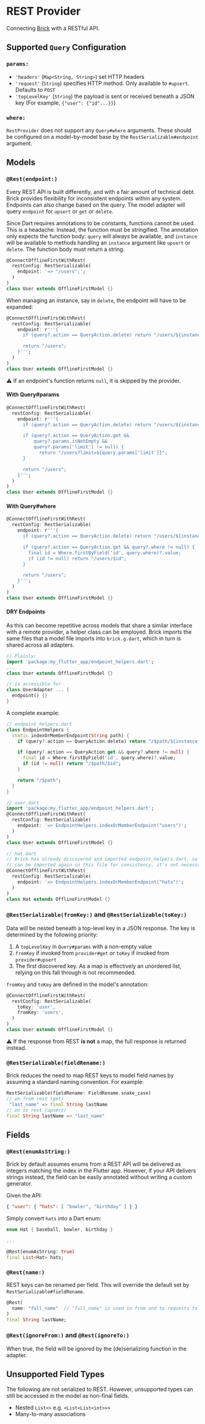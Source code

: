 # REST Provider

Connecting [Brick](https://github.com/greenbits/brick) with a RESTful API.

## Supported `Query` Configuration

### `params:`

* `'headers'` (`Map<String, String>`) set HTTP headers
* `'request'` (`String`) specifies HTTP method. Only available to `#upsert`. Defaults to `POST`
* `'topLevelKey'` (`String`) the payload is sent or received beneath a JSON key (For example, `{"user": {"id"...}}`)

### `where:`

`RestProvider` does not support any `Query#where` arguments. These should be configured on a model-by-model base by the `RestSerializable#endpoint` argument.

## Models

### `@Rest(endpoint:)`

Every REST API is built differently, and with a fair amount of technical debt. Brick provides flexibility for inconsistent endpoints within any system. Endpoints can also change based on the query. The model adapter will query `endpoint` for `upsert` or `get` or `delete`.

Since Dart requires annotations to be constants, functions cannot be used. This is a headache. Instead, the function must be stringified. The annotation only expects the function body: `query` will always be available, and `instance` will be available to methods handling an `instance` argument like `upsert` or `delete`. The function body must return a string.

```dart
@ConnectOfflineFirstWithRest(
  restConfig: RestSerializable(
    endpoint: '=> "/users";';
  )
)
class User extends OfflineFirstModel {}
```

When managing an instance, say in `delete`, the endpoint will have to be expanded:

```dart
@ConnectOfflineFirstWithRest(
  restConfig: RestSerializable(
    endpoint: r'''{
      if (query?.action == QueryAction.delete) return "/users/${instance.id}";

      return "/users";
    }''';
  )
)
class User extends OfflineFirstModel {}
```

:warning: If an endpoint's function returns `null`, it is skipped by the provider.

#### With Query#params

```dart
@ConnectOfflineFirstWithRest(
  restConfig: RestSerializable(
    endpoint: r'''{
      if (query?.action == QueryAction.delete) return "/users/${instance.id}";

      if (query?.action == QueryAction.get &&
          query?.params.isNotEmpty &&
          query?.params['limit'] != null) {
            return "/users?limit=${query.params['limit']}";
      }

      return "/users";
    }''';
  )
)
class User extends OfflineFirstModel {}
```

#### With Query#where

```dart
@ConnectOfflineFirstWithRest(
  restConfig: RestSerializable(
    endpoint: r'''{
      if (query?.action == QueryAction.delete) return "/users/${instance.id}";

      if (query?.action == QueryAction.get && query?.where != null) {
        final id = Where.firstByField('id', query.where)?.value;
        if (id != null) return "/users/$id";
      }

      return "/users";
    }''';
  )
)
class User extends OfflineFirstModel {}
```

#### DRY Endpoints

As this can become repetitive across models that share a similar interface with a remote provider, a helper class can be employed. Brick imports the same files that a model file imports into `brick.g.dart`, which in turn is shared across all adapters.

```dart
// Plainly:
import 'package:my_flutter_app/endpoint_helpers.dart';
...
class User extends OfflineFirstModel {}

// is accessible for
class UserAdapter ... {
  endpoint() {}
}
```

A complete example:

```dart
// endpoint_helpers.dart
class EndpointHelpers {
  static indexOrMemberEndpoint(String path) {
    if (query?.action == QueryAction.delete) return "/$path/${instance.id}";

    if (query?.action == QueryAction.get && query?.where != null) {
      final id = Where.firstByField('id', query.where)?.value;
      if (id != null) return "/$path/$id";
    }

    return "/$path";
  }
}

// user.dart
import 'package:my_flutter_app/endpoint_helpers.dart';
@ConnectOfflineFirstWithRest(
  restConfig: RestSerializable(
    endpoint: '=> EndpointHelpers.indexOrMemberEndpoint("users")';
  )
)
class User extends OfflineFirstModel {}

// hat.dart
// Brick has already discovered and imported endpoint_helpers.dart, so while it
// can be imported again in this file for consistency, it's not necessary
@ConnectOfflineFirstWithRest(
  restConfig: RestSerializable(
    endpoint: '=> EndpointHelpers.indexOrMemberEndpoint("hats")';
  )
)
class Hat extends OfflineFirstModel {}
```

### `@RestSerializable(fromKey:)` and `@RestSerializable(toKey:)`

Data will be nested beneath a top-level key in a JSON response. The key is determined by the following priority:

1) A `topLevelKey` in `Query#params` with a non-empty value
1) `fromKey` if invoked from `provider#get` or `toKey` if invoked from `provider#upsert`
1) The first discovered key. As a map is effectively an unordered list, relying on this fall through is not recommended.

`fromKey` and `toKey` are defined in the model's annotation:

```dart
@ConnectOfflineFirstWithRest(
  restConfig: RestSerializable(
    toKey: 'user',
    fromKey: 'users',
  )
)
class User extends OfflineFirstModel {}
```

:warning: If the response from REST **is not** a map, the full response is returned instead.

### `@RestSerializable(fieldRename:)`

Brick reduces the need to map REST keys to model field names by assuming a standard naming convention. For example:

```dart
RestSerializable(fieldRename: FieldRename.snake_case)
// on from rest (get)
 "last_name" => final String lastName
// on to rest (upsert)
final String lastName => "last_name"
```

## Fields

### `@Rest(enumAsString:)`

Brick by default assumes enums from a REST API will be delivered as integers matching the index in the Flutter app. However, if your API delivers strings instead, the field can be easily annotated without writing a custom generator.

Given the API:

```json
{ "user": { "hats": [ "bowler", "birthday" ] } }
```

Simply convert `hats` into a Dart enum:

```dart
enum Hat { baseball, bowler, birthday }

...

@Rest(enumAsString: true)
final List<Hat> hats;
```

### `@Rest(name:)`

REST keys can be renamed per field. This will override the default set by `RestSerializable#fieldRename`.

```dart
@Rest(
  name: "full_name"  // "full_name" is used in from and to requests to REST instead of "last_name"
)
final String lastName;
```

### `@Rest(ignoreFrom:)` and `@Rest(ignoreTo:)`

When true, the field will be ignored by the (de)serializing function in the adapter.

## Unsupported Field Types

The following are not serialized to REST. However, unsupported types can still be accessed in the model as non-final fields.

* Nested `List<>` e.g. `<List<List<int>>>`
* Many-to-many associations
